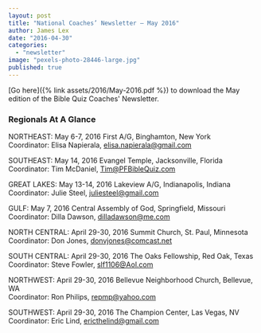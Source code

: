 ```yaml
---
layout: post
title: "National Coaches’ Newsletter – May 2016"
author: James Lex
date: "2016-04-30"
categories: 
  - "newsletter"
image: "pexels-photo-28446-large.jpg"
published: true
---
```


[Go here]({% link assets/2016/May-2016.pdf %}) to download the May edition of the Bible Quiz Coaches' Newsletter.

### Regionals At A Glance

NORTHEAST: May 6-7, 2016 First A/G, Binghamton, New York\
Coordinator: Elisa Napierala, elisa.napierala@gmail.com

SOUTHEAST: May 14, 2016 Evangel Temple, Jacksonville, Florida\
Coordinator: Tim McDaniel, Tim@PFBibleQuiz.com

GREAT LAKES: May 13-14, 2016 Lakeview A/G, Indianapolis, Indiana\
Coordinator: Julie Steel, juliesteel@gmail.com

GULF: May 7, 2016 Central Assembly of God, Springfield, Missouri\
Coordinator: Dilla Dawson, dilladawson@me.com

NORTH CENTRAL: April 29-30, 2016 Summit Church, St. Paul, Minnesota\
Coordinator: Don Jones, donvjones@comcast.net

SOUTH CENTRAL: April 29-30, 2016 The Oaks Fellowship, Red Oak, Texas\
Coordinator: Steve Fowler, slf1106@Aol.com

NORTHWEST: April 29-30, 2016 Bellevue Neighborhood Church, Bellevue, WA\
Coordinator: Ron Philips, repmp@yahoo.com

SOUTHWEST: April 29-30, 2016 The Champion Center, Las Vegas, NV\
Coordinator: Eric Lind, ericthelind@gmail.com
